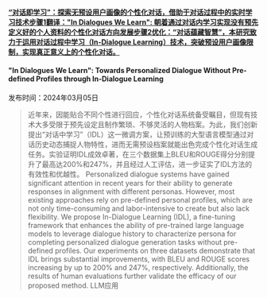 #### [“对话即学习”：探索无预设用户画像的个性化对话，借助于对话过程中的实时学习技术步骤1翻译："In Dialogues We Learn": 朝着通过对话内学习实现没有预先定义好的个人资料的个性化对话方向发展步骤2优化：“对话蕴藏智慧”，本研究致力于运用对话过程中学习（In-Dialogue Learning）技术，突破预设用户画像限制，实现真正意义上的个性化对话。](https://arxiv.org/abs/2403.03102)
#### "In Dialogues We Learn": Towards Personalized Dialogue Without Pre-defined Profiles through In-Dialogue Learning
发布时间：2024年03月05日
> 近年来，因能贴合不同个性进行回应，个性化对话系统备受瞩目，但现有技术大多受限于预先设定且制作繁琐、不够灵活的人物档案。为此，我们创新提出“对话中学习”（IDL）这一微调方案，让预训练的大型语言模型通过对话历史动态捕捉人物特性，进而无需预设档案就能出色完成个性化对话生成任务。实验证明IDL成效卓著，在三个数据集上BLEU和ROUGE得分分别提升了最高达200%和247%，并且经过人工评估，进一步证实了IDL方法的有效性和优越性。
> Personalized dialogue systems have gained significant attention in recent years for their ability to generate responses in alignment with different personas. However, most existing approaches rely on pre-defined personal profiles, which are not only time-consuming and labor-intensive to create but also lack flexibility. We propose In-Dialogue Learning (IDL), a fine-tuning framework that enhances the ability of pre-trained large language models to leverage dialogue history to characterize persona for completing personalized dialogue generation tasks without pre-defined profiles. Our experiments on three datasets demonstrate that IDL brings substantial improvements, with BLEU and ROUGE scores increasing by up to 200% and 247%, respectively. Additionally, the results of human evaluations further validate the efficacy of our proposed method.
LLM应用